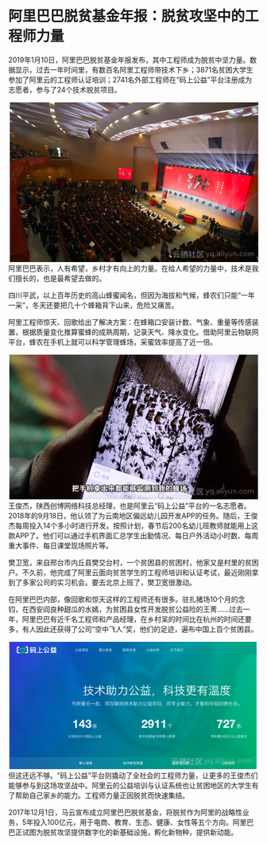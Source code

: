 # 阿里巴巴脱贫基金年报：脱贫攻坚中的工程师力量
2019年1月10日，阿里巴巴脱贫基金年报发布，其中工程师成为脱贫中坚力量。数据显示，过去一年时间里，有数百名阿里工程师带技术下乡；3871名贫困大学生参加了阿里云的工程师认证培训；2741名外部工程师在“码上公益”平台注册成为志愿者，参与了24个技术脱贫项目。
<div style="text-align:center" align="center">
<img src="/images/脱贫基金年报1.png" align="center" />
</div>
阿里巴巴表示，人有希望，乡村才有向上的力量。在给人希望的力量中，技术是我们擅长的，也是最希望去做的。

四川平武，以上百年历史的高山蜂蜜闻名，但因为海拔和气候，蜂农们只能“一年一采”，冬天还要把几十个蜂箱背下山来，危险又痛苦。

阿里工程师惊天、回歌给出了解决方案：在蜂箱口安装计数、气象、重量等传感装置，根据质量变化推算蜜蜂的成熟周期，记录天气、降水变化。借助阿里云物联网平台，蜂农在手机上就可以科学管理蜂场，采蜜效率提高了近一倍。
<div style="text-align:center" align="center">
<img src="/images/脱贫基金年报2.png" align="center" />
</div>
王俊杰，陕西创博网络科技总经理，也是阿里云“码上公益”平台的一名志愿者。2018年的9月18日，他认领了为云南地区偏远幼儿园开发APP的任务。随后，王俊杰每周投入14个多小时进行开发。按照计划，春节后200名幼儿班教师就能用上这款APP了。他们可以通过手机界面汇总学生出勤情况、每日户外活动小时数、每周重大事件、每日课堂现场照片等。

樊卫宽，来自邢台市内丘县樊交台村，一个贫困县的贫困村，他家又是村里的贫困户。不久前，他完成了阿里云面向贫苦学生的工程师培训和认证考试，最近刚刚拿到了多家公司的实习机会。要去北京上班了，樊卫宽很激动。

在阿里巴巴内部，像回歌和惊天这样的工程师还有很多。驻扎猪场10个月的念钧，在西安阎良种甜瓜的水嫣，为贫困县女性开发脱贫公益险的王菁……过去一年，阿里巴巴有近千名工程师和产品经理，在乡村呆的时间比在杭州的时间还要多，有人因此还获得了公司“空中飞人”奖，他们的足迹，遍布中国上百个贫困县。
<div style="text-align:center" align="center">
<img src="/images/脱贫基金年报3.png" align="center" />
</div>
但这还远不够。“码上公益”平台则撬动了全社会的工程师力量，让更多的王俊杰们能够参与到这场攻坚战中。阿里云的公益培训与认证系统也让贫困地区的大学生有了帮助自己家乡的能力。工程师力量正因脱贫而快速集结。

2017年12月1日，马云宣布成立阿里巴巴脱贫基金，将脱贫作为阿里的战略性业务，5年投入100亿元，用于电商、教育、生态、健康、女性等五个方向。阿里巴巴正试图为脱贫攻坚提供数字化的新基础设施，孵化新物种，提供新动能。

